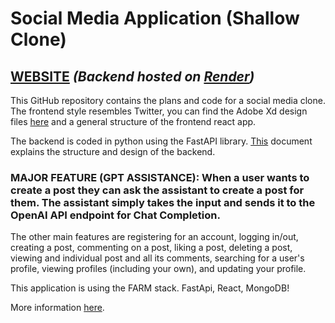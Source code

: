 # Social Media Application (Shallow Clone)

## [WEBSITE](https://social-media-application-clone.netlify.app/) *(Backend hosted on [Render](https://render.com/))*
This GitHub repository contains the plans and code for a social media clone. The frontend style resembles Twitter, you can find the Adobe Xd design files [here](https://github.com/MatthewFoster02/social_app/blob/main/planning/frontend/FRONTEND.md) and a general structure of the frontend react app. 

The backend is coded in python using the FastAPI library. [This](https://github.com/MatthewFoster02/social_app/blob/main/planning/backend/BACKEND.md) document explains the structure and design of the backend.

### MAJOR FEATURE (GPT ASSISTANCE): When a user wants to create a post they can ask the assistant to create a post for them. The assistant simply takes the input and sends it to the OpenAI API endpoint for Chat Completion.

The other main features are registering for an account, logging in/out, creating a post, commenting on a post, liking a post, deleting a post, viewing and individual post and all its comments, searching for a user's profile, viewing profiles (including your own), and updating your profile.

This application is using the FARM stack. FastApi, React, MongoDB!

More information [here](https://www.mongodb.com/developer/languages/python/farm-stack-fastapi-react-mongodb/).
